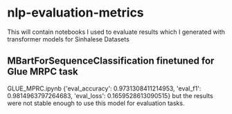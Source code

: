 # nlp-evaluation-metrics
This will contain notebooks I used to evaluate results which I generated with transformer models for Sinhalese Datasets

## MBartForSequenceClassification finetuned for Glue MRPC task
GLUE_MPRC.ipynb
{'eval_accuracy': 0.9731308411214953,
 'eval_f1': 0.9814963797264683,
 'eval_loss': 0.1659528613090515}
 but the results were not stable enough to use this model for evaluation tasks.
